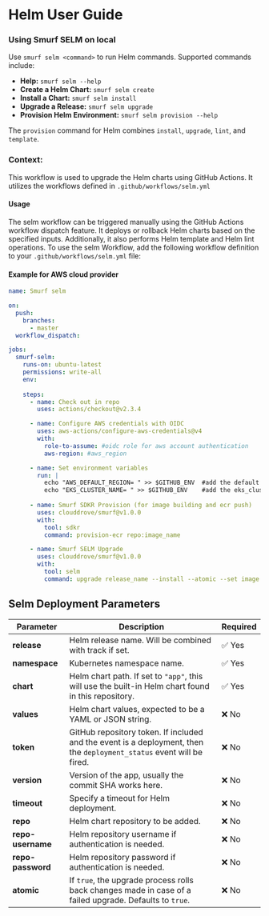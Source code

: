 # Helm User Guide

### Using Smurf SELM on local

Use `smurf selm <command>` to run Helm commands. Supported commands include:

- **Help:** `smurf selm --help`
- **Create a Helm Chart:** `smurf selm create`
- **Install a Chart:** `smurf selm install`
- **Upgrade a Release:** `smurf selm upgrade`
- **Provision Helm Environment:** `smurf selm provision --help`

The `provision` command for Helm combines `install`, `upgrade`, `lint`, and `template`.

### Context:
This workflow is used to upgrade the Helm charts using GitHub Actions. It utilizes the workflows defined in `.github/workflows/selm.yml`

#### Usage
The selm workflow can be triggered manually using the GitHub Actions workflow dispatch feature. It deploys or rollback Helm charts based on the specified inputs. Additionally, it also performs Helm template and Helm lint operations.
To use the selm Workflow, add the following workflow definition to your `.github/workflows/selm.yml` file:

#### Example for AWS cloud provider

```yaml
name: Smurf selm

on:
  push:
    branches:
      - master
  workflow_dispatch:

jobs:
  smurf-selm:
    runs-on: ubuntu-latest
    permissions: write-all
    env:
  
    steps:
      - name: Check out in repo
        uses: actions/checkout@v2.3.4

      - name: Configure AWS credentials with OIDC
        uses: aws-actions/configure-aws-credentials@v4
        with:
          role-to-assume: #oidc role for aws account authentication
          aws-region: #aws_region

      - name: Set environment variables
        run: |
          echo "AWS_DEFAULT_REGION= " >> $GITHUB_ENV  #add the default region
          echo "EKS_CLUSTER_NAME= " >> $GITHUB_ENV    #add the eks_cluster name
      
      - name: Smurf SDKR Provision (for image building and ecr push)
        uses: clouddrove/smurf@v1.0.0
        with:
          tool: sdkr
          command: provision-ecr repo:image_name

      - name: Smurf SELM Upgrade
        uses: clouddrove/smurf@v1.0.0
        with:
          tool: selm
          command: upgrade release_name --install --atomic --set image.tag=${{ env.tag }} -f values.yaml ./my_chart --namespace  --timeout int

```

## Selm Deployment Parameters

| Parameter       | Description | Required |
|---------------|-------------|----------|
| **release** | Helm release name. Will be combined with track if set. | ✅ Yes |
| **namespace** | Kubernetes namespace name. | ✅ Yes |
| **chart** | Helm chart path. If set to `"app"`, this will use the built-in Helm chart found in this repository. | ✅ Yes |
| **values** | Helm chart values, expected to be a YAML or JSON string. | ❌ No |
| **token** | GitHub repository token. If included and the event is a deployment, then the `deployment_status` event will be fired. | ❌ No |
| **version** | Version of the app, usually the commit SHA works here. | ❌ No |
| **timeout** | Specify a timeout for Helm deployment. | ❌ No |
| **repo** | Helm chart repository to be added. | ❌ No |
| **repo-username** | Helm repository username if authentication is needed. | ❌ No |
| **repo-password** | Helm repository password if authentication is needed. | ❌ No |
| **atomic** | If `true`, the upgrade process rolls back changes made in case of a failed upgrade. Defaults to `true`. | ❌ No |

